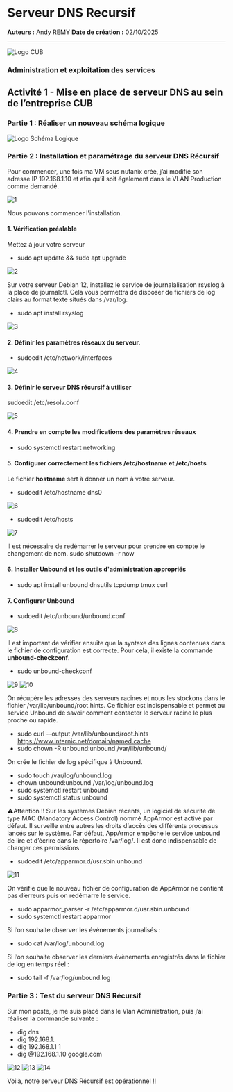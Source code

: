 # Serveur DNS Recursif

**Auteurs :** Andy REMY
**Date de création :** 02/10/2025

---

![Logo CUB](../../Images/CUB.png)

### Administration et exploitation des services

## Activité 1 - Mise en place de serveur DNS au sein de l’entreprise CUB

### Partie 1 : Réaliser un nouveau schéma logique

![Logo Schéma Logique](../../Images/SchémaLogique2.png)

### Partie 2 : Installation et paramétrage du serveur DNS Récursif

Pour commencer, une fois ma VM sous nutanix créé, j’ai modifié son adresse IP
192.168.1.10 et afin qu’il soit également dans le VLAN Production comme demandé.

![1](../../Images/DNS/1.png)

Nous pouvons commencer l'installation.

#### 1. Vérification préalable

Mettez à jour votre serveur

- sudo apt update && sudo apt upgrade

![2](../../Images/DNS/2.png)

Sur votre serveur Debian 12, installez le service de journalalisation rsyslog à la place de
journalctl. Cela vous permettra de disposer de fichiers de log clairs au format texte situés
dans /var/log.
- sudo apt install rsyslog

![3](../../Images/DNS/3.png)

#### 2. Définir les paramètres réseaux du serveur.

- sudoedit /etc/network/interfaces

![4](../../Images/DNS/4.png)

#### 3. Définir le serveur DNS récursif à utiliser

sudoedit /etc/resolv.conf

![5](../../Images/DNS/5.png)


#### 4. Prendre en compte les modifications des paramètres réseaux

- sudo systemctl restart networking


#### 5. Configurer correctement les fichiers /etc/hostname et /etc/hosts

Le fichier **hostname** sert à donner un nom à votre serveur.

- sudoedit /etc/hostname
dns0

![6](../../Images/DNS/6.png)

- sudoedit /etc/hosts

![7](../../Images/DNS/7.png)

Il est nécessaire de redémarrer le serveur pour prendre en compte le changement de nom.
sudo shutdown -r now

#### 6. Installer Unbound et les outils d'administration appropriés

- sudo apt install unbound dnsutils tcpdump tmux curl


#### 7. Configurer Unbound

- sudoedit /etc/unbound/unbound.conf

![8](../../Images/DNS/8.png)

Il est important de vérifier ensuite que la syntaxe des lignes contenues dans le fichier de
configuration est correcte. Pour cela, il existe la commande **unbound-checkconf**.


- sudo unbound-checkconf

![9](../../Images/DNS/9.png)
![10](../../Images/DNS/10.png)

On récupère les adresses des serveurs racines et nous les stockons dans le fichier
/var/lib/unbound/root.hints. Ce fichier est indispensable et permet au service Unbound de
savoir comment contacter le serveur racine le plus proche ou rapide.

- sudo curl --output /var/lib/unbound/root.hints https://www.internic.net/domain/named.cache
- sudo chown -R unbound:unbound /var/lib/unbound/
  
On crée le fichier de log spécifique à Unbound.

- sudo touch /var/log/unbound.log
- chown unbound:unbound /var/log/unbound.log
- sudo systemctl restart unbound
- sudo systemctl status unbound
  
⚠️Attention !!
Sur les systèmes Debian récents, un logiciel de sécurité de type MAC (Mandatory Access
Control) nommé AppArmor est activé par défaut. Il surveille entre autres les droits d’accès
des différents processus lancés sur le système. Par défaut, AppArmor empêche le service
unbound de lire et d’écrire dans le répertoire /var/log/. Il est donc indispensable de changer
ces permissions.


- sudoedit /etc/apparmor.d/usr.sbin.unbound

![11](../../Images/DNS/11.png)

On vérifie que le nouveau fichier de configuration de AppArmor ne contient pas d’erreurs
puis on redémarre le service.
- sudo apparmor_parser -r /etc/apparmor.d/usr.sbin.unbound
- sudo systemctl restart apparmor
  
Si l’on souhaite observer les événements journalisés :
- sudo cat /var/log/unbound.log
  
Si l’on souhaite observer les derniers évènements enregistrés dans le fichier de log en temps réel :
- sudo tail -f /var/log/unbound.log


### Partie 3 : Test du serveur DNS Récursif

Sur mon poste, je me suis placé dans le Vlan Administration, puis j’ai réaliser la commande
suivante :

- dig dns
- dig 192.168.1.
- dig 192.168.1.1 1
- dig @192.168.1.10 google.com

![12](../../Images/DNS/12.png)
![13](../../Images/DNS/13.png)
![14](../../Images/DNS/14.png)

Voilà, notre serveur DNS Récursif est opérationnel !!
